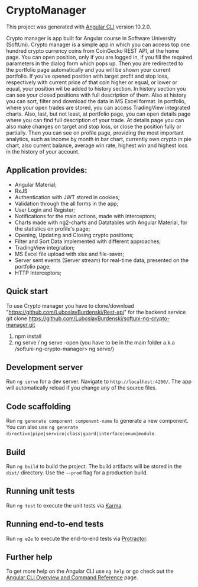 # CryptoManager

This project was generated with [Angular CLI](https://github.com/angular/angular-cli) version 10.2.0.

Crypto manager is app built for Angular course in Software University (SoftUni). Crypto manager is a simple app in which you can access 
top one hundred crypto currency coins from CoinGecko REST API, at the home page.
You can open position, only if you are logged in, if you fill the required parameters in the dialog form which pops up. Then you are redirected to the portfolio page automatically and you will be shown your current portfolio. 
If you've opened position with target profit and stop loss, respectively with current price of that coin higher or equal, or lower or equal, your position wil be added to history section.
In history section you can see your closed positions with full description of them. Also at history you can sort, filter and download the data in MS Excel format. In portfolio, where your open trades are stored, you can access TradingView integrated charts. Also, last, but not least, at portfolio page, you can open details page where you can find full description of your trade. At details page you can also make changes on target and stop loss, or close the position fully
or partially. 
Then you can see on profile page, providing the most important analytics, such as income by month in bar chart, currently own crypto in pie chart, also current balance, average win rate, highest win and highest loss in the history of your account.


## Application provides:
- Angular Material;
- RxJS
- Authentication with JWT stored in cookies;
- Validation through the all forms in the app;
- User Login and Register;
- Notifications for the main actions, made with interceptors;
- Charts made with ng2-charts and Datatables wtih Angular Material, for the statistics on profile's page;
- Opening, Updating and Closing crypto positions;
- Filter and Sort Data implemented with different approaches;
- TradingView integration;
- MS Excel file upload  with xlsx and file-saver;
- Server sent events (Server stream) for real-time data, presented on the portfolio page;
- HTTP Interceptors;



## Quick start
To use Crypto manager you have to clone/download "https://github.com/LuboslavBurdenski/Rest-api" for the backend service
git clone https://github.com/LuboslavBurdenski/softuni-ng-crypto-manager.git

1. npm install
2. ng serve / ng serve -open (you have to be in the main folder a.k.a /softuni-ng-crypto-manager> ng serve/)


## Development server

Run `ng serve` for a dev server. Navigate to `http://localhost:4200/`. The app will automatically reload if you change any of the source files.

## Code scaffolding

Run `ng generate component component-name` to generate a new component. You can also use `ng generate directive|pipe|service|class|guard|interface|enum|module`.

## Build

Run `ng build` to build the project. The build artifacts will be stored in the `dist/` directory. Use the `--prod` flag for a production build.

## Running unit tests

Run `ng test` to execute the unit tests via [Karma](https://karma-runner.github.io).

## Running end-to-end tests

Run `ng e2e` to execute the end-to-end tests via [Protractor](http://www.protractortest.org/).

## Further help

To get more help on the Angular CLI use `ng help` or go check out the [Angular CLI Overview and Command Reference](https://angular.io/cli) page.
